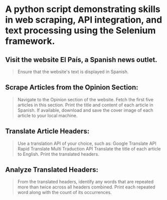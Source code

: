 # A python script demonstrating skills in web scraping, API integration, and text processing using the Selenium framework.

## Visit the website El País, a Spanish news outlet.
> Ensure that the website's text is displayed in Spanish.
## Scrape Articles from the Opinion Section:
> Navigate to the Opinion section of the website.
> Fetch the first five articles in this section.
> Print the title and content of each article in Spanish.
> If available, download and save the cover image of each article to your local machine.
## Translate Article Headers:
> Use a translation API of your choice, such as:
> Google Translate API
> Rapid Translate Multi Traduction API
> Translate the title of each article to English.
> Print the translated headers.
## Analyze Translated Headers:
> From the translated headers, identify any words that are repeated more than twice across all headers combined.
> Print each repeated word along with the count of its occurrences.
